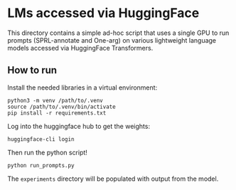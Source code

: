 # LMs accessed via HuggingFace

This directory contains a simple ad-hoc script that uses a single GPU to run prompts (SPRL-annotate and One-arg) on various lightweight language models accessed via HuggingFace Transformers.

## How to run

Install the needed libraries in a virtual environment:

```
python3 -m venv /path/to/.venv
source /path/to/.venv/bin/activate
pip install -r requirements.txt
```

Log into the huggingface hub to get the weights:

```
huggingface-cli login
```

Then run the python script!

```
python run_prompts.py
```

The `experiments` directory will be populated with output from the model.